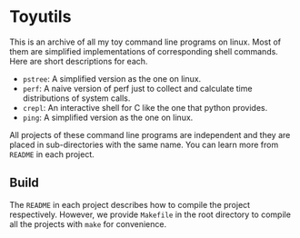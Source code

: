 # Toyutils

This is an archive of all my toy command line programs on linux.
Most of them are simplified implementations of corresponding shell commands.
Here are short descriptions for each.

- `pstree`: A simplified version as the one on linux.
- `perf`: A naive version of perf just to collect and calculate time distributions of system calls.
- `crepl`: An interactive shell for C like the one that python provides.
- `ping`: A simplified version as the one on linux.

All projects of these command line programs are independent
and they are placed in sub-directories with the same name.
You can learn more from `README` in each project.

## Build
The `README` in each project describes how to compile the project respectively.
However, we provide `Makefile` in the root directory to compile all the projects
with `make` for convenience.
